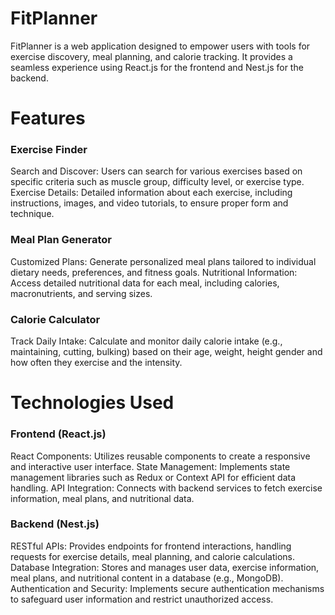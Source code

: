 
# **FitPlanner**

FitPlanner is a web application designed to empower users with tools for exercise discovery, meal planning, and calorie tracking. It provides a seamless experience using React.js for the frontend and Nest.js for the backend.




# **Features**


### **Exercise Finder**
Search and Discover: Users can search for various exercises based on specific criteria such as muscle group, difficulty level, or exercise type.
Exercise Details: Detailed information about each exercise, including instructions, images, and video tutorials, to ensure proper form and technique.



### **Meal Plan Generator**
Customized Plans: Generate personalized meal plans tailored to individual dietary needs, preferences, and fitness goals.
Nutritional Information: Access detailed nutritional data for each meal, including calories, macronutrients, and serving sizes.



### **Calorie Calculator**
Track Daily Intake: Calculate and monitor daily calorie intake (e.g., maintaining, cutting, bulking) based on their age, weight, height gender and how often they exercise and the intensity.




# **Technologies Used**

### **Frontend (React.js)**
React Components: Utilizes reusable components to create a responsive and interactive user interface.
State Management: Implements state management libraries such as Redux or Context API for efficient data handling.
API Integration: Connects with backend services to fetch exercise information, meal plans, and nutritional data.


### **Backend (Nest.js)**
RESTful APIs: Provides endpoints for frontend interactions, handling requests for exercise details, meal planning, and calorie calculations.
Database Integration: Stores and manages user data, exercise information, meal plans, and nutritional content in a database (e.g., MongoDB).
Authentication and Security: Implements secure authentication mechanisms to safeguard user information and restrict unauthorized access.


